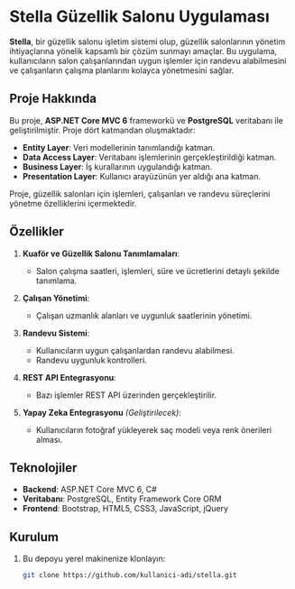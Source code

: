 # Stella Güzellik Salonu Uygulaması

**Stella**, bir güzellik salonu işletim sistemi olup, güzellik salonlarının yönetim ihtiyaçlarına yönelik kapsamlı bir çözüm sunmayı amaçlar. Bu uygulama, kullanıcıların salon çalışanlarından uygun işlemler için randevu alabilmesini ve çalışanların çalışma planlarını kolayca yönetmesini sağlar.

## Proje Hakkında

Bu proje, **ASP.NET Core MVC 6** frameworkü ve **PostgreSQL** veritabanı ile geliştirilmiştir. Proje dört katmandan oluşmaktadır:
- **Entity Layer**: Veri modellerinin tanımlandığı katman.
- **Data Access Layer**: Veritabanı işlemlerinin gerçekleştirildiği katman.
- **Business Layer**: İş kurallarının uygulandığı katman.
- **Presentation Layer**: Kullanıcı arayüzünün yer aldığı ana katman.

Proje, güzellik salonları için işlemleri, çalışanları ve randevu süreçlerini yönetme özelliklerini içermektedir.

## Özellikler

1. **Kuaför ve Güzellik Salonu Tanımlamaları**:
   - Salon çalışma saatleri, işlemleri, süre ve ücretlerini detaylı şekilde tanımlama.

2. **Çalışan Yönetimi**:
   - Çalışan uzmanlık alanları ve uygunluk saatlerinin yönetimi.

3. **Randevu Sistemi**:
   - Kullanıcıların uygun çalışanlardan randevu alabilmesi.
   - Randevu uygunluk kontrolleri.

4. **REST API Entegrasyonu**:
   - Bazı işlemler REST API üzerinden gerçekleştirilir.

5. **Yapay Zeka Entegrasyonu** *(Geliştirilecek)*:
   - Kullanıcıların fotoğraf yükleyerek saç modeli veya renk önerileri alması.

## Teknolojiler

- **Backend**: ASP.NET Core MVC 6, C#
- **Veritabanı**: PostgreSQL, Entity Framework Core ORM
- **Frontend**: Bootstrap, HTML5, CSS3, JavaScript, jQuery

## Kurulum

1. Bu depoyu yerel makinenize klonlayın:
   ```bash
   git clone https://github.com/kullanici-adi/stella.git
